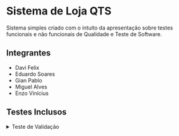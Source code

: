 # Sistema de Loja QTS

Sistema simples criado com o intuito da apresentação sobre testes funcionais e não funcionais de Qualidade e Teste de Software.

## Integrantes

- Davi Felix
- Eduardo Soares
- Gian Pablo
- Miguel Alves
- Enzo Vinícius

## Testes Inclusos

<details>
<summary>Teste de Validação</summary>

### Sistema

Um sistema de loja simples, executado em terminal. Ele possui:

- Uma tela de login com usuário e senha hardcoded.
- Três versões da interface de loja, que o usuário pode acessar após o login:
  - Versão A (Loja A): o usuário digita o número do produto para comprar.
  - Versão B (Loja B): o usuário navega pelos produtos com as teclas ↑/↓ ou J/K, e pressiona ENTER para comprar.

### Necessidades do Teste

Verificar:

- Se a autenticação funciona corretamente.
- Se o sistema permite realizar uma compra com sucesso.
- Se a interface atende à necessidade de usabilidade e clareza esperadas para diferentes perfis de usuários.
- Se diferentes modos de uso realmente facilitam ou dificultam a experiência (UX).

### Plano de testes

A validação vai considerar:

- Testes funcionais: login e compra funcionando corretamente.
- Testes de aceitação simulada: execução manual das três interfaces por alunos (ou observadores) e análise da experiência.

### Critérios de sucesso

- O usuário entende como navegar e comprar.
- O sistema responde conforme esperado.
- A interface facilita ou dificulta a jornada de compra.

### Fluxo para o teste

- Rodar a aplicação com python `login.py`.
- Após login bem-sucedido, escolher qual versão da loja será testada (A, B).
- Realizar o processo de compra e avaliar:
  - Funcionamento correto.
  - Clareza das instruções.
  - Intuitividade da interface.
- Em seguida, opcionalmente, executar `pytest` para validar ambos dos sistemas

### Testes automáticos planejados

Com pytest, serão implementados:

- Teste de login com credenciais válidas e inválidas.
- Teste de função de compra (independente da interface visual), para garantir que o pedido seja registrado.
</details>
